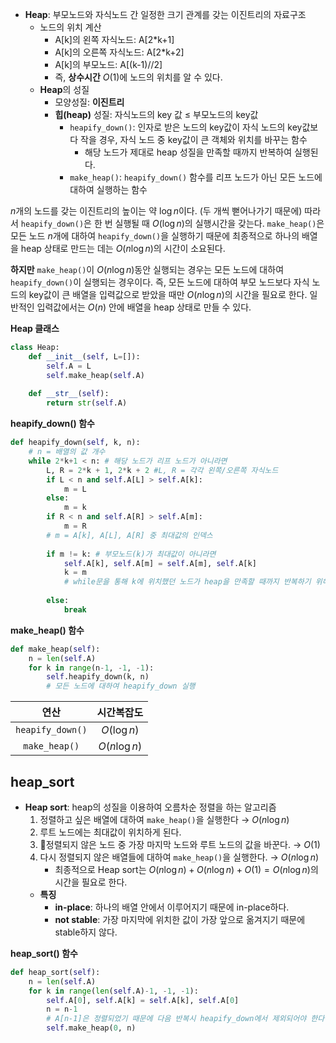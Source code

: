 - **Heap**: 부모노드와 자식노드 간 일정한 크기 관계를 갖는 이진트리의 자료구조
	- 노드의 위치 계산
		- A\[k]의 왼쪽 자식노드: A\[2\*k+1]
		- A\[k]의 오른쪽 자식노드: A\[2\*k+2]
		- A\[k]의 부모노드: A\[(k-1)//2]
		- 즉, **상수시간** $O(1)$에 노드의 위치를 알 수 있다.
	- **Heap**의 성질
		- 모양성질: **이진트리**
		- **힙(heap)** 성질: 자식노드의 key 값 ≤ 부모노드의 key값
			- `heapify_down()`: 인자로 받은 노드의 key값이 자식 노드의 key값보다 작을 경우, 자식 노드 중 key값이 큰 객체와 위치를 바꾸는 함수
				- 해당 노드가 제대로 heap 성질을 만족할 때까지 반복하여 실행된다.
			- `make_heap()`: `heapify_down()` 함수를 리프 노드가 아닌 모든 노드에 대하여 실행하는 함수

$n$개의 노드를 갖는 이진트리의 높이는 약 $\log{n}$이다. (두 개씩 뻗어나가기 때문에)
따라서 `heapify_down()`은 한 번 실행될 때 $O(\log{n})$의 실행시간을 갖는다.
`make_heap()`은 모든 노드 $n$개에 대하여 `heapify_down()`을 실행하기 때문에
최종적으로 하나의 배열을 heap 상태로 만드는 데는 $O(n\log{n})$의 시간이 소요된다.

**하지만** `make_heap()`이 $O(n\log{n})$동안 실행되는 경우는 모든 노드에 대하여 `heapify_down()`이 실행되는 경우이다. 즉, 모든 노드에 대하여 부모 노드보다 자식 노드의 key값이 큰 배열을 입력값으로 받았을 때만 $O(n\log{n})$의 시간을 필요로 한다.
일반적인 입력값에서는 $O(n)$ 안에 배열을 heap 상태로 만들 수 있다.

**Heap 클래스**
```python
class Heap:
	def __init__(self, L=[]):
		self.A = L
		self.make_heap(self.A)
	
	def __str__(self):
		return str(self.A)
```

**heapify_down() 함수**
```python
def heapify_down(self, k, n):
	# n = 배열의 값 개수
	while 2*k+1 < n: # 해당 노드가 리프 노드가 아니라면
		L, R = 2*k + 1, 2*k + 2 #L, R = 각각 왼쪽/오른쪽 자식노드
		if L < n and self.A[L] > self.A[k]:
			m = L
		else:
			m = k
		if R < n and self.A[R] > self.A[m]:
			m = R
		# m = A[k], A[L], A[R] 중 최대값의 인덱스
		
		if m != k: # 부모노드(k)가 최대값이 아니라면
			self.A[k], self.A[m] = self.A[m], self.A[k]
			k = m
			# while문을 통해 k에 위치했던 노드가 heap을 만족할 때까지 반복하기 위해
		
		else:
			break
```

**make_heap() 함수**
```Python
def make_heap(self):
	n = len(self.A)
	for k in range(n-1, -1, -1):
		self.heapify_down(k, n)
		# 모든 노드에 대하여 heapify_down 실행
```

| 연산             | 시간복잡도    |
| :----------------: | :-------------: |
| `heapify_down()` | $O(\log{n})$  |
| `make_heap()`    | $O(n\log{n})$ |


## heap_sort
- **Heap sort**: heap의 성질을 이용하여 오름차순 정렬을 하는 알고리즘
	1. 정렬하고 싶은 배열에 대하여 `make_heap()`을 실행한다 → $O(n\log{n})$
	2. 루트 노드에는 최대값이 위치하게 된다.
	3. 정렬되지 않은 노드 중 가장 마지막 노드와 루트 노드의 값을 바꾼다. → $O(1)$
	4. 다시 정렬되지 않은 배열들에 대하여 `make_heap()`을 실행한다. → $O(n\log{n})$
		- 최종적으로 Heap sort는 $O(n\log{n}) + O(n\log{n}) + O(1) = O(n\log{n})$의 시간을 필요로 한다.
	- **특징**
		- **in-place**: 하나의 배열 안에서 이루어지기 때문에 in-place하다.
		- **not stable**: 가장 마지막에 위치한 값이 가장 앞으로 옮겨지기 때문에 stable하지 않다.

**heap_sort() 함수**
```Python
def heap_sort(self):
	n = len(self.A)
	for k in range(len(self.A)-1, -1, -1):
		self.A[0], self.A[k] = self.A[k], self.A[0]
		n = n-1
		# A[n-1]은 정렬되었기 때문에 다음 반복시 heapify_down에서 제외되어야 한다.
		self.make_heap(0, n)
```